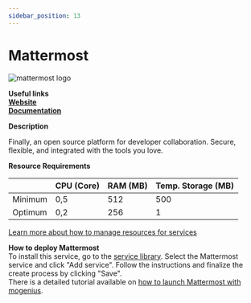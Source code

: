 ```yaml
---
sidebar_position: 13
---
```


# Mattermost

![mattermost logo](https://api.mogenius.com/file/id/c30c21cb-e209-4677-a2cd-67858310f9cf)

**Useful links**  
**[Website](https://mattermost.com/)**  
**[Documentation](https://docs.mattermost.com/)**  

**Description**

Finally, an open source platform for developer collaboration. Secure, flexible, and integrated with the tools you love. 

**Resource Requirements**

||CPU (Core)|RAM (MB)  |Temp. Storage (MB)|
|--|--|--|--|
| Minimum | 0,5 |512| 500
| Optimum | 0,2 |256| 1

[Learn more about how to manage resources for services](./../cloud-management/resource-management.md)

**How to deploy Mattermost**  
To install this service, go to the [service library](./../mogenius-platform/service-library.md). Select the Mattermost service and click "Add service". Follow the instructions and finalize the create process by clicking "Save".  
There is a detailed tutorial available on [how to launch Mattermost with mogenius](./../tutorials/launch-mattermost.md).

